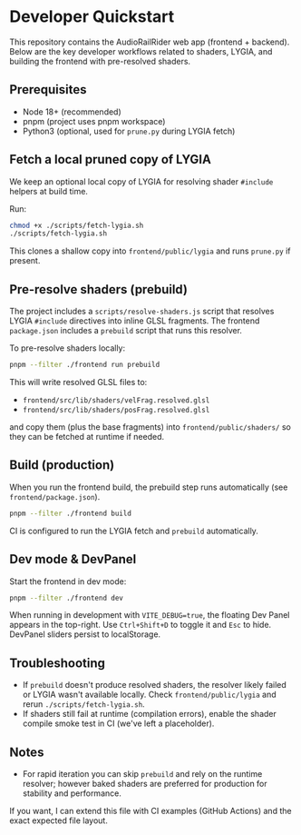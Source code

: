 # Developer Quickstart

This repository contains the AudioRailRider web app (frontend + backend). Below are the key developer workflows related to shaders, LYGIA, and building the frontend with pre-resolved shaders.

## Prerequisites
- Node 18+ (recommended)
- pnpm (project uses pnpm workspace)
- Python3 (optional, used for `prune.py` during LYGIA fetch)

## Fetch a local pruned copy of LYGIA
We keep an optional local copy of LYGIA for resolving shader `#include` helpers at build time.

Run:

```bash
chmod +x ./scripts/fetch-lygia.sh
./scripts/fetch-lygia.sh
```

This clones a shallow copy into `frontend/public/lygia` and runs `prune.py` if present.

## Pre-resolve shaders (prebuild)
The project includes a `scripts/resolve-shaders.js` script that resolves LYGIA `#include` directives into inline GLSL fragments. The frontend `package.json` includes a `prebuild` script that runs this resolver.

To pre-resolve shaders locally:

```bash
pnpm --filter ./frontend run prebuild
```

This will write resolved GLSL files to:

- `frontend/src/lib/shaders/velFrag.resolved.glsl`
- `frontend/src/lib/shaders/posFrag.resolved.glsl`

and copy them (plus the base fragments) into `frontend/public/shaders/` so they can be fetched at runtime if needed.

## Build (production)
When you run the frontend build, the prebuild step runs automatically (see `frontend/package.json`).

```bash
pnpm --filter ./frontend build
```

CI is configured to run the LYGIA fetch and `prebuild` automatically.

## Dev mode & DevPanel
Start the frontend in dev mode:

```bash
pnpm --filter ./frontend dev
```

When running in development with `VITE_DEBUG=true`, the floating Dev Panel appears in the top-right. Use `Ctrl+Shift+D` to toggle it and `Esc` to hide. DevPanel sliders persist to localStorage.

## Troubleshooting
- If `prebuild` doesn't produce resolved shaders, the resolver likely failed or LYGIA wasn't available locally. Check `frontend/public/lygia` and rerun `./scripts/fetch-lygia.sh`.
- If shaders still fail at runtime (compilation errors), enable the shader compile smoke test in CI (we've left a placeholder).

## Notes
- For rapid iteration you can skip `prebuild` and rely on the runtime resolver; however baked shaders are preferred for production for stability and performance.

If you want, I can extend this file with CI examples (GitHub Actions) and the exact expected file layout.
